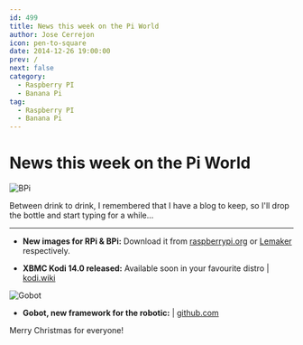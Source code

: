 ```yaml
---
id: 499
title: News this week on the Pi World
author: Jose Cerrejon
icon: pen-to-square
date: 2014-12-26 19:00:00
prev: /
next: false
category:
  - Raspberry PI
  - Banana Pi
tag:
  - Raspberry PI
  - Banana Pi
---
```


# News this week on the Pi World

![BPi](/images/2013/12/merry_christmas.jpg)

Between drink to drink, I remembered that I have a blog to keep, so I'll drop the bottle and start typing for a while...

- - -
* **New images for RPi & BPi:** Download it from [raspberrypi.org](http://www.raspberrypi.org/downloads/) or [Lemaker](http://www.lemaker.org/resources/9-38/image_files.html) respectively.

* **XBMC Kodi 14.0 released:** Available soon in your favourite distro | [kodi.wiki](http://kodi.wiki/view/Raspberry_Pi)

![Gobot](/images/2014/12/Gobot.png)

* **Gobot, new framework for the robotic:** | [github.com](https://github.com/hybridgroup/gobot/)

Merry Christmas for everyone!